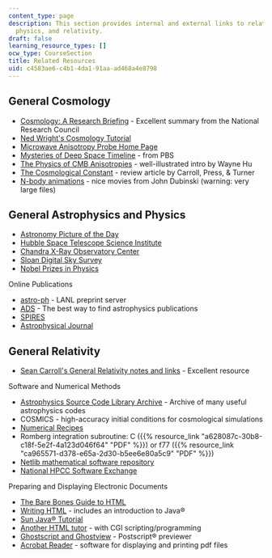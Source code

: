 ```yaml
---
content_type: page
description: This section provides internal and external links to related to cosmology,
  physics, and relativity.
draft: false
learning_resource_types: []
ocw_type: CourseSection
title: Related Resources
uid: c4583ae6-c4b1-4da1-91aa-ad468a4e8798
---
```

## General Cosmology

- [Cosmology: A Research Briefing](http://www.nap.edu/openbook.php?record_id=9293) - Excellent summary from the National Research Council
- [Ned Wright's Cosmology Tutorial](http://www.astro.ucla.edu/~wright/cosmo_01.htm)
- [Microwave Anisotropy Probe Home Page](http://map.gsfc.nasa.gov/)
- [Mysteries of Deep Space Timeline](http://www.pbs.org/deepspace/timeline/index.html) - from PBS
- [The Physics of CMB Anisotropies](http://background.uchicago.edu/) - well-illustrated intro by Wayne Hu
- [The Cosmological Constant](http://nedwww.ipac.caltech.edu/level5/Carroll/frames.html) - review article by Carroll, Press, & Turner
- [N-body animations](http://www.cita.utoronto.ca/~dubinski/movies/) - nice movies from John Dubinski (warning: very large files)

## General Astrophysics and Physics

- [Astronomy Picture of the Day](http://antwrp.gsfc.nasa.gov/apod/astropix.html)
- [Hubble Space Telescope Science Institute](http://www.stsci.edu/resources/)
- [Chandra X-Ray Observatory Center](http://chandra.harvard.edu/)
- [Sloan Digital Sky Survey](http://www.sdss.org/)
- [Nobel Prizes in Physics](http://www.slac.stanford.edu/library/nobel/)

Online Publications

- [astro-ph](https://arxiv.org/archive/astro-ph) - LANL preprint server
- [ADS](http://adsabs.harvard.edu/abstract_service.html) - The best way to find astrophysics publications
- [SPIRES](http://www.slac.stanford.edu/spires/)
- [Astrophysical Journal](http://phys.org/journals/astrophysical-journal/)

## General Relativity

- [Sean Carroll's General Relativity notes and links](https://www.preposterousuniverse.com/grnotes/) - Excellent resource

Software and Numerical Methods

- [Astrophysics Source Code Library Archive](http://ascl.net/) - Archive of many useful astrophysics codes
- COSMICS - high-accuracy initial conditions for cosmological simulations
- [Numerical Recipes](https://numerical.recipes/)
- Romberg integration subroutine: C ({{% resource_link "a628087c-30b8-c18f-5e2f-4a123d046f64" "PDF" %}}) or f77 ({{% resource_link "ca965571-d378-e65a-2d30-b5ee6e80a5c9" "PDF" %}})
- [Netlib mathematical software repository](http://www.netlib.org/)
- [National HPCC Software Exchange](https://ieeexplore.ieee.org/document/388962)

Preparing and Displaying Electronic Documents

- [The Bare Bones Guide to HTML](http://werbach.com/barebones/barebone.html)
- [Writing HTML](http://www.math.unm.edu/writingHTML/tut/index.html) - includes an introduction to Java®
- [Sun Java® Tutorial](http://java.sun.com/docs/books/tutorial/index.html)
- [Another HTML tutor](http://sites.utoronto.ca/webdocs/HTMLdocs/NewHTML/intro.html) - with CGI scripting/programming
- [Ghostscript and Ghostview](http://pages.cs.wisc.edu/~ghost/) - Postscript® previewer
- [Acrobat Reader](http://www.adobe.com/support/downloads/main.html) - software for displaying and printing pdf files